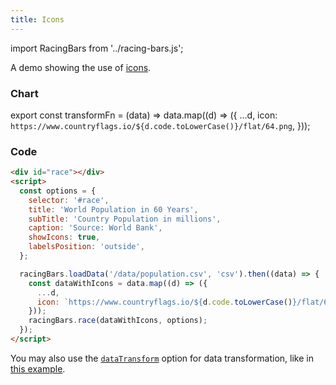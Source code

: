```yaml
---
title: Icons
---
```


import RacingBars from '../racing-bars.js';

A demo showing the use of [icons](/docs/guides/icons).

<!--truncate-->

### Chart

export const transformFn = (data) => data.map((d) => ({
...d,
icon: `https://www.countryflags.io/${d.code.toLowerCase()}/flat/64.png`,
}));

<div className="gallery">
  <RacingBars
    dataUrl="/data/population.csv"
    dataType="csv"
    dataTransform={transformFn}
    title="World Population in 60 Years"
    subTitle="Country Population in millions"
    caption="Source: World Bank"
    showIcons={true}
    labelsPosition="outside"
  />
</div>

### Code

```html {8,15}
<div id="race"></div>
<script>
  const options = {
    selector: '#race',
    title: 'World Population in 60 Years',
    subTitle: 'Country Population in millions',
    caption: 'Source: World Bank',
    showIcons: true,
    labelsPosition: 'outside',
  };

  racingBars.loadData('/data/population.csv', 'csv').then((data) => {
    const dataWithIcons = data.map((d) => ({
      ...d,
      icon: `https://www.countryflags.io/${d.code.toLowerCase()}/flat/64.png`,
    }));
    racingBars.race(dataWithIcons, options);
  });
</script>
```

You may also use the [`dataTransform`](/docs/documentation/options#datatransform) option for data transformation,
like in [this example](./data-transform).
<br />
